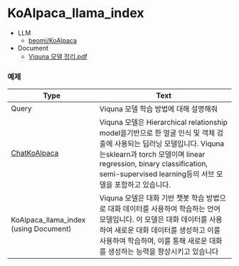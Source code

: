 # KoAlpaca_llama_index
- LLM
  - [beomi/KoAlpaca](https://github.com/Beomi/KoAlpaca)
- Document
  - [Viquna 모델 정리.pdf](https://github.com/Jinhyeong-Lim/KoAlpaca_llama_index/files/11927708/Viquna.pdf)


### 예제
|Type|Text|
|---|---|
|Query|Viquna 모델 학습 방법에 대해 설명해줘|
|[ChatKoAlpaca](https://chat.koalpaca.com/)|Viquna 모델은 Hierarchical relationship model을기반으로 한 얼굴 인식 및 객체 검출에 사용되는 딥러닝 모델입니다. Viquna는sklearn과 torch 모델이며 linear regression, binary classification, semi-supervised learning등의 서브 모델을 포함하고 있습니다.|
|KoAlpaca_llama_index (using Document)|Viquna 모델은 대화 기반 챗봇 학습 방법으로 대화 데이터를 사용하여 학습하는 언어 모델입니다. 이 모델은 대화 데이터를 사용하여 새로운 대화 데이터를 생성하고 이를 사용하여 학습하며, 이를 통해 새로운 대화를 생성하는 능력을 향상시키고 있습니다|
